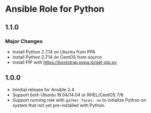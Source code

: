 Ansible Role for Python
=======================

1.1.0
-----

### Major Changes

-   Install Python 2.7.14 on Ubuntu from PPA
-   Install Python 2.7.14 on CentOS from source
-   Install PIP with <https://bootstrap.pypa.io/get-pip.py>

1.0.0
-----

-   Ininitial release for Ansible 2.4
-   Support both Ubuntu 16.04/14.04 or RHEL/CentOS 7/6
-   Support running role with `gather_faces: no` to initialize Python on system that not yet pre-installed with Python.

